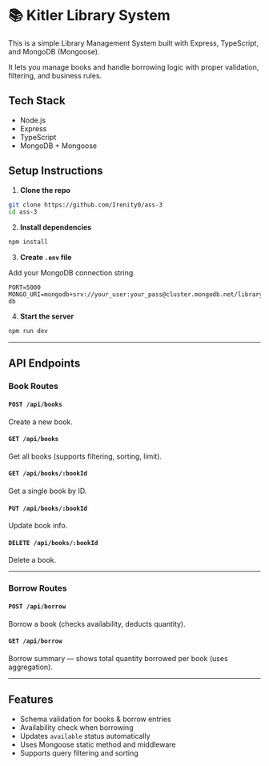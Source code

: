 # 📚 Kitler Library System

This is a simple Library Management System built with Express, TypeScript, and MongoDB (Mongoose).

It lets you manage books and handle borrowing logic with proper validation, filtering, and business rules.

## Tech Stack

- Node.js
- Express
- TypeScript
- MongoDB + Mongoose

## Setup Instructions

1. **Clone the repo**

```bash
git clone https://github.com/Irenity0/ass-3
cd ass-3
````

2. **Install dependencies**

```bash
npm install
```

3. **Create `.env` file**

Add your MongoDB connection string.

```
PORT=5000
MONGO_URI=mongodb+srv://your_user:your_pass@cluster.mongodb.net/library-db
```

4. **Start the server**

```bash
npm run dev
```

---

## API Endpoints

### Book Routes

#### `POST /api/books`

Create a new book.

#### `GET /api/books`

Get all books (supports filtering, sorting, limit).

#### `GET /api/books/:bookId`

Get a single book by ID.

#### `PUT /api/books/:bookId`

Update book info.

#### `DELETE /api/books/:bookId`

Delete a book.

---

### Borrow Routes

#### `POST /api/borrow`

Borrow a book (checks availability, deducts quantity).

#### `GET /api/borrow`

Borrow summary — shows total quantity borrowed per book (uses aggregation).

---

## Features

* Schema validation for books & borrow entries
* Availability check when borrowing
* Updates `available` status automatically
* Uses Mongoose static method and middleware
* Supports query filtering and sorting
